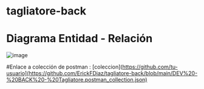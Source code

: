 # tagliatore-back

# Diagrama Entidad - Relación
![image](https://github.com/user-attachments/assets/4885d556-51a2-4769-911d-6f0c6e1c58ba)

#Enlace a colección de postman : [coleccion](https://github.com/tu-usuario](https://github.com/ErickFDiaz/tagliatore-back/blob/main/DEV%20-%20BACK%20-%20Tagliatore.postman_collection.json)
